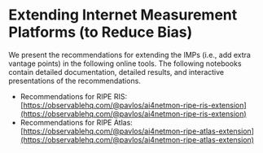 # Extending Internet Measurement Platforms (to Reduce Bias)

We present the recommendations for extending the IMPs (i.e., add extra vantage points) in the following online tools. The following notebooks contain detailed documentation, detailed results, and interactive presentations of the recommendations.

- Recommendations for RIPE RIS: [https://observablehq.com/@pavlos/ai4netmon-ripe-ris-extension](https://observablehq.com/@pavlos/ai4netmon-ripe-ris-extension)
- Recommendations for RIPE Atlas: [https://observablehq.com/@pavlos/ai4netmon-ripe-atlas-extension](https://observablehq.com/@pavlos/ai4netmon-ripe-atlas-extension) 
